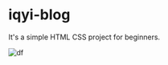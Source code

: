 # iqyi-blog

It's a simple HTML CSS project for beginners.


![df](https://user-images.githubusercontent.com/59221275/139570768-db88fc89-878b-4185-9263-964f315ffd0a.png)

